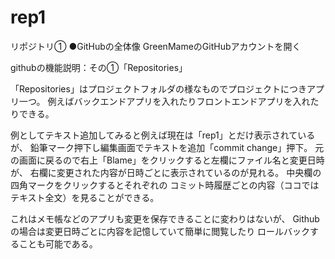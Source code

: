 # rep1
リポジトリ①
●GitHubの全体像
GreenMameのGitHubアカウントを開く

githubの機能説明：その①「Repositories」

「Repositories」はプロジェクトフォルダの様なものでプロジェクトにつきアプリ一つ。
例えばバックエンドアプリを入れたりフロントエンドアプリを入れたりできる。

例としてテキスト追加してみると例えば現在は「rep1」とだけ表示されているが、
鉛筆マーク押下し編集画面でテキストを追加「commit change」押下。
元の画面に戻るので右上「Blame」をクリックすると左欄にファイル名と変更日時が、
右欄に変更された内容が日時ごとに表示されているのが見れる。
中央欄の四角マークをクリックするとそれぞれの
コミット時履歴ごとの内容（ココではテキスト全文）を見ることができる。

これはメモ帳などのアプリも変更を保存できることに変わりはないが、
Githubの場合は変更日時ごとに内容を記憶していて簡単に閲覧したり
ロールバックすることも可能である。


